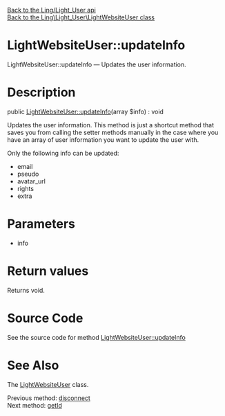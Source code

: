 [Back to the Ling/Light_User api](https://github.com/lingtalfi/Light_User/blob/master/doc/api/Ling/Light_User.md)<br>
[Back to the Ling\Light_User\LightWebsiteUser class](https://github.com/lingtalfi/Light_User/blob/master/doc/api/Ling/Light_User/LightWebsiteUser.md)


LightWebsiteUser::updateInfo
================



LightWebsiteUser::updateInfo — Updates the user information.




Description
================


public [LightWebsiteUser::updateInfo](https://github.com/lingtalfi/Light_User/blob/master/doc/api/Ling/Light_User/LightWebsiteUser/updateInfo.md)(array $info) : void




Updates the user information.
This method is just a shortcut method that saves you from calling the setter methods manually
in the case where you have an array of user information you want to update the user with.


Only the following info can be updated:
- email
- pseudo
- avatar_url
- rights
- extra




Parameters
================


- info

    


Return values
================

Returns void.








Source Code
===========
See the source code for method [LightWebsiteUser::updateInfo](https://github.com/lingtalfi/Light_User/blob/master/LightWebsiteUser.php#L218-L236)


See Also
================

The [LightWebsiteUser](https://github.com/lingtalfi/Light_User/blob/master/doc/api/Ling/Light_User/LightWebsiteUser.md) class.

Previous method: [disconnect](https://github.com/lingtalfi/Light_User/blob/master/doc/api/Ling/Light_User/LightWebsiteUser/disconnect.md)<br>Next method: [getId](https://github.com/lingtalfi/Light_User/blob/master/doc/api/Ling/Light_User/LightWebsiteUser/getId.md)<br>

